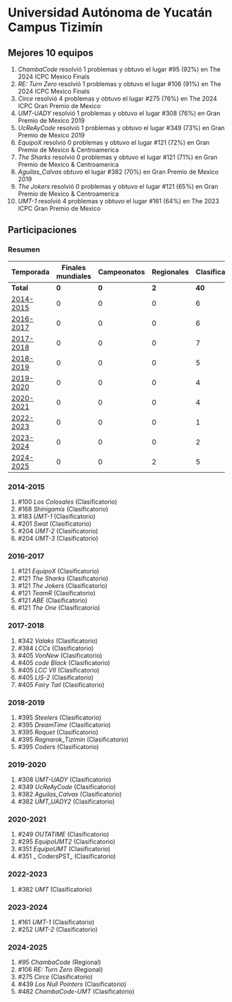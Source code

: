 # Universidad Autónoma de Yucatán Campus Tizimín

## Mejores 10 equipos

1. _ChambaCode_ resolvió 1 problemas y obtuvo el lugar #95 (92%) en The 2024 ICPC Mexico Finals
1. _RE: Turn Zero_ resolvió 1 problemas y obtuvo el lugar #106 (91%) en The 2024 ICPC Mexico Finals
1. _Circe_ resolvió 4 problemas y obtuvo el lugar #275 (76%) en The 2024 ICPC Gran Premio de Mexico
1. _UMT-UADY_ resolvió 1 problemas y obtuvo el lugar #308 (76%) en Gran Premio de Mexico 2019
1. _UcReAyCode_ resolvió 1 problemas y obtuvo el lugar #349 (73%) en Gran Premio de Mexico 2019
1. _EquipoX_ resolvió 0 problemas y obtuvo el lugar #121 (72%) en Gran Premio de Mexico & Centroamerica
1. _The Sharks_ resolvió 0 problemas y obtuvo el lugar #121 (71%) en Gran Premio de Mexico & Centroamerica
1. _Aguilas_Calvas_ obtuvo el lugar #382 (70%) en Gran Premio de Mexico 2019
1. _The Jokers_ resolvió 0 problemas y obtuvo el lugar #121 (65%) en Gran Premio de Mexico & Centroamerica
1. _UMT-1_ resolvió 4 problemas y obtuvo el lugar #161 (64%) en The 2023 ICPC Gran Premio de Mexico

## Participaciones

### Resumen

| Temporada | Finales mundiales | Campeonatos | Regionales | Clasificatorios | Equipos |
| --- | --- | --- | --- | --- | --- |
| **Total** | **0** | **0** | **2** | **40** | **40** |
| [2014-2015](#2014-2015) | 0 | 0 | 0 | 6 | 6 |
| [2016-2017](#2016-2017) | 0 | 0 | 0 | 6 | 6 |
| [2017-2018](#2017-2018) | 0 | 0 | 0 | 7 | 7 |
| [2018-2019](#2018-2019) | 0 | 0 | 0 | 5 | 5 |
| [2019-2020](#2019-2020) | 0 | 0 | 0 | 4 | 4 |
| [2020-2021](#2020-2021) | 0 | 0 | 0 | 4 | 4 |
| [2022-2023](#2022-2023) | 0 | 0 | 0 | 1 | 1 |
| [2023-2024](#2023-2024) | 0 | 0 | 0 | 2 | 2 |
| [2024-2025](#2024-2025) | 0 | 0 | 2 | 5 | 5 |

### 2014-2015

1. #100 _Los Colosales_ (Clasificatorio)
1. #168 _Shinigamis_ (Clasificatorio)
1. #183 _UMT-1_ (Clasificatorio)
1. #201 _Swat_ (Clasificatorio)
1. #204 _UMT-2_ (Clasificatorio)
1. #204 _UMT-3_ (Clasificatorio)

### 2016-2017

1. #121 _EquipoX_ (Clasificatorio)
1. #121 _The Sharks_ (Clasificatorio)
1. #121 _The Jokers_ (Clasificatorio)
1. #121 _TeamR_ (Clasificatorio)
1. #121 _ABE_ (Clasificatorio)
1. #121 _The One_ (Clasificatorio)

### 2017-2018

1. #342 _Valaks_ (Clasificatorio)
1. #384 _LCCs_ (Clasificatorio)
1. #405 _VonNew_ (Clasificatorio)
1. #405 _code Black_ (Clasificatorio)
1. #405 _LCC VII_ (Clasificatorio)
1. #405 _LIS-2_ (Clasificatorio)
1. #405 _Fairy Tail_ (Clasificatorio)

### 2018-2019

1. #395 _Steelers_ (Clasificatorio)
1. #395 _DreamTime_ (Clasificatorio)
1. #395 _Roquet_ (Clasificatorio)
1. #395 _Ragnarok_Tizimin_ (Clasificatorio)
1. #395 _Coders_ (Clasificatorio)

### 2019-2020

1. #308 _UMT-UADY_ (Clasificatorio)
1. #349 _UcReAyCode_ (Clasificatorio)
1. #382 _Aguilas_Calvas_ (Clasificatorio)
1. #382 _UMT_UADY2_ (Clasificatorio)

### 2020-2021

1. #249 _OUTATIME_ (Clasificatorio)
1. #295 _EquipoUMT2_ (Clasificatorio)
1. #351 _EquipoUMT_ (Clasificatorio)
1. #351 _ CodersPST_ (Clasificatorio)

### 2022-2023

1. #382 _UMT_ (Clasificatorio)

### 2023-2024

1. #161 _UMT-1_ (Clasificatorio)
1. #252 _UMT-2_ (Clasificatorio)

### 2024-2025

1. #95 _ChambaCode_ (Regional)
1. #106 _RE: Turn Zero_ (Regional)
1. #275 _Circe_ (Clasificatorio)
1. #439 _Los Null Pointers_ (Clasificatorio)
1. #482 _ChambaCode-UMT_ (Clasificatorio)



